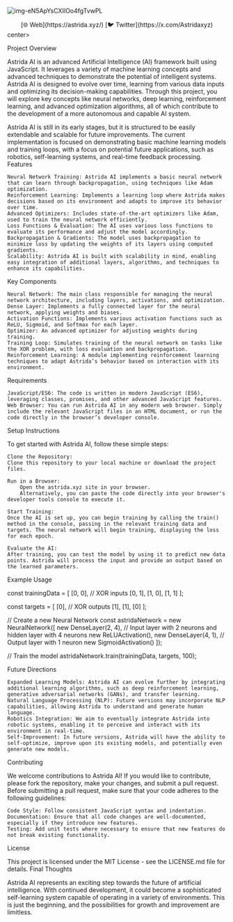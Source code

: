 ![img-eN5ApYsCXIIOo4fgTvwPL](https://github.com/user-attachments/assets/5c7811bc-4056-41c7-8caf-4f32093dcd78)

<center>[🌐 Web](https://astrida.xyz/) [🐦 Twitter](https://x.com/Astridaxyz)</center>center>

                                                                                                        

Project Overview

Astrida AI is an advanced Artificial Intelligence (AI) framework built using JavaScript. It leverages a variety of machine learning concepts and advanced techniques to demonstrate the potential of intelligent systems. Astrida AI is designed to evolve over time, learning from various data inputs and optimizing its decision-making capabilities. Through this project, you will explore key concepts like neural networks, deep learning, reinforcement learning, and advanced optimization algorithms, all of which contribute to the development of a more autonomous and capable AI system.

Astrida AI is still in its early stages, but it is structured to be easily extendable and scalable for future improvements. The current implementation is focused on demonstrating basic machine learning models and training loops, with a focus on potential future applications, such as robotics, self-learning systems, and real-time feedback processing.
Features

    Neural Network Training: Astrida AI implements a basic neural network that can learn through backpropagation, using techniques like Adam optimization.
    Reinforcement Learning: Implements a learning loop where Astrida makes decisions based on its environment and adapts to improve its behavior over time.
    Advanced Optimizers: Includes state-of-the-art optimizers like Adam, used to train the neural network efficiently.
    Loss Functions & Evaluation: The AI uses various loss functions to evaluate its performance and adjust the model accordingly.
    Backpropagation & Gradients: The model uses backpropagation to minimize loss by updating the weights of its layers using computed gradients.
    Scalability: Astrida AI is built with scalability in mind, enabling easy integration of additional layers, algorithms, and techniques to enhance its capabilities.

Key Components

    Neural Network: The main class responsible for managing the neural network architecture, including layers, activations, and optimization.
    Dense Layer: Implements a fully connected layer for the neural network, applying weights and biases.
    Activation Functions: Implements various activation functions such as ReLU, Sigmoid, and Softmax for each layer.
    Optimizer: An advanced optimizer for adjusting weights during training.
    Training Loop: Simulates training of the neural network on tasks like the XOR problem, with loss evaluation and backpropagation.
    Reinforcement Learning: A module implementing reinforcement learning techniques to adapt Astrida’s behavior based on interaction with its environment.

Requirements

    JavaScript/ES6: The code is written in modern JavaScript (ES6), leveraging classes, promises, and other advanced JavaScript features.
    Web Browser: You can run Astrida AI in any modern web browser. Simply include the relevant JavaScript files in an HTML document, or run the code directly in the browser’s developer console.

Setup Instructions

To get started with Astrida AI, follow these simple steps:

    Clone the Repository:
    Clone this repository to your local machine or download the project files.

    Run in a Browser:
        Open the astrida.xyz site in your browser.
        Alternatively, you can paste the code directly into your browser's developer tools console to execute it.

    Start Training:
    Once the AI is set up, you can begin training by calling the train() method in the console, passing in the relevant training data and targets. The neural network will begin training, displaying the loss for each epoch.

    Evaluate the AI:
    After training, you can test the model by using it to predict new data points. Astrida will process the input and provide an output based on the learned parameters.

Example Usage

const trainingData = [
    [0, 0],  // XOR inputs
    [0, 1],
    [1, 0],
    [1, 1]
];

const targets = [
    [0],  // XOR outputs
    [1],
    [1],
    [0]
];

// Create a new Neural Network
const astridaNetwork = new NeuralNetwork([
    new DenseLayer(2, 4),  // Input layer with 2 neurons and hidden layer with 4 neurons
    new ReLUActivation(),
    new DenseLayer(4, 1),  // Output layer with 1 neuron
    new SigmoidActivation()
]);

// Train the model
astridaNetwork.train(trainingData, targets, 100);

Future Directions

    Expanded Learning Models: Astrida AI can evolve further by integrating additional learning algorithms, such as deep reinforcement learning, generative adversarial networks (GANs), and transfer learning.
    Natural Language Processing (NLP): Future versions may incorporate NLP capabilities, allowing Astrida to understand and generate human language.
    Robotics Integration: We aim to eventually integrate Astrida into robotic systems, enabling it to perceive and interact with its environment in real-time.
    Self-Improvement: In future versions, Astrida will have the ability to self-optimize, improve upon its existing models, and potentially even generate new models.

Contributing

We welcome contributions to Astrida AI! If you would like to contribute, please fork the repository, make your changes, and submit a pull request. Before submitting a pull request, make sure that your code adheres to the following guidelines:

    Code Style: Follow consistent JavaScript syntax and indentation.
    Documentation: Ensure that all code changes are well-documented, especially if they introduce new features.
    Testing: Add unit tests where necessary to ensure that new features do not break existing functionality.

License

This project is licensed under the MIT License - see the LICENSE.md file for details.
Final Thoughts

Astrida AI represents an exciting step towards the future of artificial intelligence. With continued development, it could become a sophisticated self-learning system capable of operating in a variety of environments. This is just the beginning, and the possibilities for growth and improvement are limitless.
